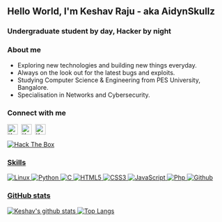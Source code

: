 <!--
**KeshavRajuR/KeshavRajuR** is a ✨ _special_ ✨ repository because its `README.md` (this file) appears on your GitHub profile.

Here are some ideas to get you started:

- 🔭 I’m currently working on ...
- 🌱 I’m currently learning ...
- 👯 I’m looking to collaborate on ...
- 🤔 I’m looking for help with ...
- 💬 Ask me about ...
- 📫 How to reach me: ...
- 😄 Pronouns: ...
- ⚡ Fun fact: ...
-->
## Hello World, I'm Keshav Raju - aka AidynSkullz
### Undergraduate student by day, Hacker by night

### About me
- Exploring new technologies and building new things everyday.
- Always on the look out for the latest bugs and exploits.
- Studying Computer Science & Engineering from PES University, Bangalore.
- Specialisation in Networks and Cybersecurity.

### Connect with me
<a href="https://www.linkedin.com/in/keshav-raju/" target="_blank"><img align="center" src="https://cdn.jsdelivr.net/npm/simple-icons@3.0.1/icons/linkedin.svg" alt="KeshavRajuR" height="24" width="24"/></a>&nbsp;
<a href="https://twitter.com/AidynSkullz" target="_blank"><img align="center" src="https://cdn.jsdelivr.net/npm/simple-icons@3.0.1/icons/twitter.svg" alt="KeshavRajuR" height="24" width="24"/></a>&nbsp;
<a href="https://www.youtube.com/channel/UCNsi55828f4vPHsRHX0gHRA?view_as=subscriber" target="_blank"><img align="center" src="https://cdn.jsdelivr.net/npm/simple-icons@3.0.1/icons/youtube.svg" alt="KeshavRajuR" height="24" width="24"/></a>&nbsp;

<a href="https://www.hackthebox.eu/profile/256919" target="_blank"><img src="http://www.hackthebox.eu/badge/image/256919" alt="Hack The Box">

### Skills
![Linux](http://img.shields.io/badge/-Linux-000000?style=for-the-badge&logo=linux)
![Python](http://img.shields.io/badge/-Python-000000?style=for-the-badge&logo=Python)
![C](https://img.shields.io/badge/-C-000000?style=for-the-badge&logo=C&logoColor=green)
![HTML5](https://img.shields.io/badge/-HTML5-000000?style=for-the-badge&logo=HTML5)
![CSS3](https://img.shields.io/badge/-CSS3-000000?style=for-the-badge&logo=CSS3)
![JavaScript](https://img.shields.io/badge/-JavaScript-000000?style=for-the-badge&logo=javascript)
![Php](http://img.shields.io/badge/-Php-000000?style=for-the-badge&logo=Php&logoColor=purple)
![Github](http://img.shields.io/badge/-Github-000000?style=for-the-badge&logo=Github)

### GitHub stats
![Keshav's github stats](https://github-readme-stats.vercel.app/api?username=KeshavRajuR&show_icons=true&theme=dracula&hide=issues)
[![Top Langs](https://github-readme-stats.vercel.app/api/top-langs/?username=KeshavRajuR&layout=compact&theme=dracula)](https://github.com/KeshavRajuR/github-readme-stats)
